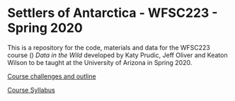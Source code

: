 # Settlers of Antarctica - WFSC223 - Spring 2020

This is a repository for the code, materials and data for the WFSC223 course ()
*Data in the Wild* developed by Katy Prudic, Jeff Oliver and Keaton Wilson to be
taught at the University of Arizona in Spring 2020.  

[Course challenges and outline](https://docs.google.com/document/d/1g7sM4RWGn4EkhDRX9qXeeAMLkvbZGqJWIfAlDpMPYHM/edit?usp=sharing)  

[Course Syllabus](https://docs.google.com/document/d/1zXAlG_WbsjshQSXssWDPeRpqy8q_uNjOIe1WLTPPJBk/edit?usp=sharing)  


